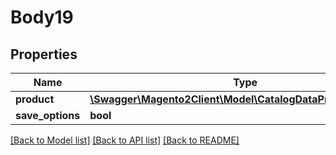 # Body19

## Properties
Name | Type | Description | Notes
------------ | ------------- | ------------- | -------------
**product** | [**\Swagger\Magento2Client\Model\CatalogDataProductInterface**](CatalogDataProductInterface.md) |  | 
**save_options** | **bool** |  | [optional] 

[[Back to Model list]](../README.md#documentation-for-models) [[Back to API list]](../README.md#documentation-for-api-endpoints) [[Back to README]](../README.md)


